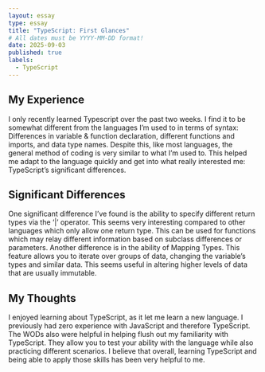 ```yaml
---
layout: essay
type: essay
title: "TypeScript: First Glances"
# All dates must be YYYY-MM-DD format!
date: 2025-09-03
published: true
labels:
  - TypeScript
---
```


## My Experience
I only recently learned Typescript over the past two weeks. I find it to be somewhat different from the languages I’m used to in terms of syntax: Differences in variable & function declaration, different functions and imports, and data type names. Despite this, like most languages, the general method of coding is very similar to what I’m used to. This helped me adapt to the language quickly and get into what really interested me: TypeScript’s significant differences.

## Significant Differences
One significant difference I’ve found is the ability to specify different return types via the ‘|’ operator. This seems very interesting compared to other languages which only allow one return type. This can be used for functions which may relay different information based on subclass differences or parameters.
Another difference is in the ability of Mapping Types. This feature allows you to iterate over groups of data, changing the variable’s types and similar data. This seems useful in altering higher levels of data that are usually immutable.

## My Thoughts
I enjoyed learning about TypeScript, as it let me learn a new language. I previously had zero experience with JavaScript and therefore TypeScript. The WODs also were helpful in helping flush out my familiarity with TypeScript. They allow you to test your ability with the language while also practicing different scenarios. I believe that overall, learning TypeScript and being able to apply those skills has been very helpful to me. 

